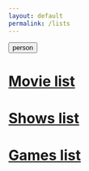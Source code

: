 ```yaml
---
layout: default
permalink: /lists
---
```



<div id="lists">
    <button id="personalbtn" onclick="window.location.href='lists/personal/homepage'">
        <span class="material-symbols-rounded">
            person
        </span>
    </button>
    <div class="wrapper">
        <div id="listsgrid">
            <a href="list/movielist" id="movieslist">
                <h1>Movie list</h1>
            </a>
            <a href="list/showslist" id="showslist">
                <h1>Shows list</h1>
            </a>
            <a href="list/gameslist" id="gameslist">
                <h1>Games list</h1>
            </a>
        </div>
    </div>

</div>